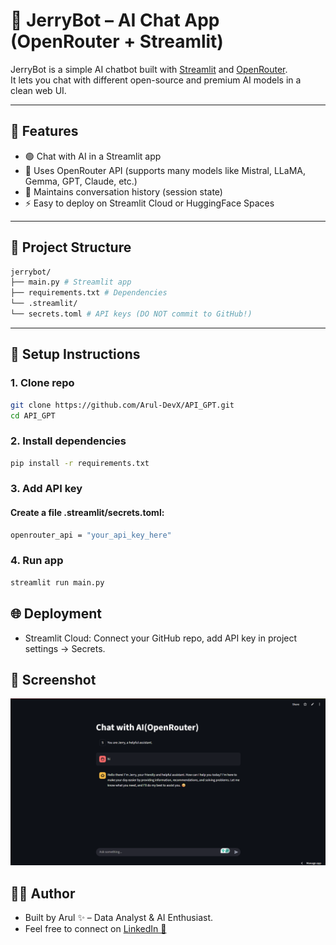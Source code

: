 # 🤖 JerryBot – AI Chat App (OpenRouter + Streamlit)

JerryBot is a simple AI chatbot built with [Streamlit](https://streamlit.io/) and [OpenRouter](https://openrouter.ai).  
It lets you chat with different open-source and premium AI models in a clean web UI.

---

## 🚀 Features
- 🟢 Chat with AI in a Streamlit app
- 🧠 Uses OpenRouter API (supports many models like Mistral, LLaMA, Gemma, GPT, Claude, etc.)
- 💾 Maintains conversation history (session state)
- ⚡ Easy to deploy on Streamlit Cloud or HuggingFace Spaces

---

## 📂 Project Structure
```bash
jerrybot/
├── main.py # Streamlit app
├── requirements.txt # Dependencies
└── .streamlit/
└── secrets.toml # API keys (DO NOT commit to GitHub!)
```
---

## 🔑 Setup Instructions

### 1. Clone repo
  ```bash
  git clone https://github.com/Arul-DevX/API_GPT.git
  cd API_GPT
  ```
### 2. Install dependencies
  ```bash
  pip install -r requirements.txt
  ```
### 3. Add API key
#### Create a file .streamlit/secrets.toml:
  ```bash
  openrouter_api = "your_api_key_here"
  ```
### 4. Run app
  ```bash
  streamlit run main.py
  ```
## 🌐 Deployment
- Streamlit Cloud: Connect your GitHub repo, add API key in project settings → Secrets.

## 📸 Screenshot

![Demo Screenshot](https://raw.githubusercontent.com/Arul-DevX/API_GPT/main/Screenshot%202025-08-18%20205244.png)



## 👨‍💻 Author
- Built by Arul ✨ – Data Analyst & AI Enthusiast.
- Feel free to connect on [LinkedIn 🚀](https://linkedin.com/in/arulraman)

